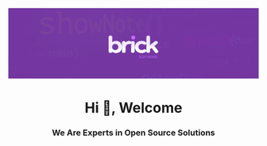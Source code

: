 <img src="https://github.com/bricksoftware/.github/blob/main/profile/banner-github.png?raw=true"  alt="Banner Brick Sofware"/>

<h1 align="center">Hi 👋, Welcome</h1>
<h3 align="center">We Are Experts in Open Source Solutions</h3>


